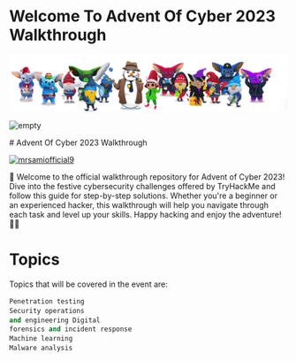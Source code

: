 # Welcome To Advent Of Cyber 2023 Walkthrough
![Image](Screenshot%202023-12-01%20234138.png)
<p align="left"> <img src="https://komarev.com/ghpvc/?username=mrsamiofficial9&label=Profile%20views&color=0e75b6&style=flat" alt="empty"> </p>
# Advent Of Cyber 2023 Walkthrough
<p align="left"> <a href="https://twitter.com/@mrsamiofficial9" target="blank"><img src="https://img.shields.io/twitter/follow/mrsamiofficial9?logo=twitter&style=for-the-badge" alt="mrsamiofficial9" /></a> </p>

🎄 Welcome to the official walkthrough repository for Advent of Cyber 2023! Dive into the festive cybersecurity challenges offered by TryHackMe and follow this guide for step-by-step solutions. Whether you're a beginner or an experienced hacker, this walkthrough will help you navigate through each task and level up your skills. Happy hacking and enjoy the adventure! 🚀🔐


# Topics
Topics that will be covered in the event are:
  ```python
  Penetration testing
  Security operations
  and engineering Digital
  forensics and incident response
  Machine learning
  Malware analysis
```
